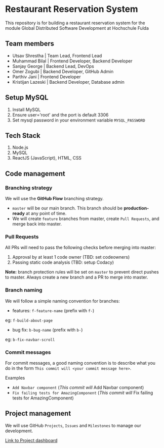 # Restaurant Reservation System
This repository is for building a restaurant reservation system for the module Global Distributed Software Development at Hochschule Fulda

## Team members
* Utsav Shrestha | Team Lead, Frontend Lead
* Muhammad Bilal | Frontend Developer, Backend Developer
* Sanjay George | Backend Lead, DevOps 
* Omer Zogubi | Backend Developer, GitHub Admin 
* Parthiv Jani | Frontend Developer 
* Kristijan Lazeski | Backend Developer, Database admin


## Setup MySQL
1. Install MySQL
2. Ensure user='root' and the port is default 3306
3. Set mysql password in your environment variable `MYSQL_PASSWORD`


## Tech Stack
1. Node.js
2. MySQL
3. ReactJS (JavaScript), HTML, CSS

## Code management
### Branching strategy
We will use the **GitHub Flow** branching strategy.

* `master` will be our main branch. This branch should be **production-ready** at any point of time. 
* We will create `feature` branches from master, create `Pull Requests`, and merge back into master.

### Pull Requests
All PRs will need to pass the following checks before merging into master:
1. Approval by at least 1 code owner (TBD: set codeowners)
2. Passing static code analysis (TBD: setup Codacy)

**Note:** branch protection rules will be set on `master` to prevent direct pushes to master. Always create a new branch and a PR to merge into master.

### Branch naming 
We will follow a simple naming convention for branches:
* features: `f-feature-name` (prefix with `f-`)

eg: `f-build-about-page`

* bug fix: `b-bug-name` (prefix with `b-`)

eg: `b-fix-navbar-scroll`

### Commit messages
For commit messages, a good naming convention is to describe what you do in the form `This commit will <your commit message here>`.

Examples
* `Add Navbar component` (_This commit will_ Add Navbar component)
* `Fix failing tests for AmazingComponent` (_This commit will_ Fix failing tests for AmazingComponent)

## Project management
We will use GitHub `Projects`, `Issues` and `Milestones` to manage our development.

[Link to Project dashboard](https://github.com/users/Sanjay-George/projects/8/views/1?visibleFields=%5B%22Title%22%2C%22Assignees%22%2C%22Status%22%2C%22Milestone%22%2C21334131%2C%22Labels%22%5D)
